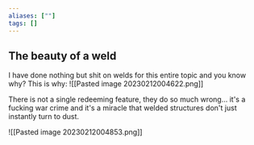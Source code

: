 ```yaml
---
aliases: [""]
tags: []
---
```


## The beauty of a weld

I have done nothing but shit on welds for this entire topic and you know why? This is why:
![[Pasted image 20230212004622.png]]

There is not a single redeeming feature, they do so much wrong... it's a fucking war crime and it's a miracle that welded structures don't just instantly turn to dust.

![[Pasted image 20230212004853.png]]